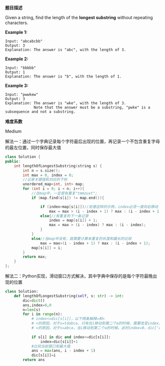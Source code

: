 **题目描述**   

Given a string, find the length of the **longest substring** without repeating characters.

**Example 1:**

```
Input: "abcabcbb"
Output: 3 
Explanation: The answer is "abc", with the length of 3. 
```

**Example 2:**

```
Input: "bbbbb"
Output: 1
Explanation: The answer is "b", with the length of 1.
```

**Example 3:**

```
Input: "pwwkew"
Output: 3
Explanation: The answer is "wke", with the length of 3. 
             Note that the answer must be a substring, "pwke" is a subsequence and not a substring.
```

**难度系数**    

Medium

解法一：通过一个字典记录每个字符最后出现的位置，再记录一个不包含重复字母的最左位置，同时保存最大值

```c++
class Solution {
public:
    int lengthOfLongestSubstring(string s) {
        int n = s.size();
        int max = 0, index = 0;
        //记录关键值和对应的下标
        unordered_map<int, int> map;
        for (int i = 0; i < n; i++){
            //在map中，一定是有重复"tmmzuxt";
            if (map.find(s[i]) != map.end()){

                if (index>map[s[i]])//处理这样的示例，index必须一直向右移动
                    max = max > (i - index + 1) ? max : (i - index + 1);
                else{//有重复的下一条记录
                    index = map[s[i]] + 1;
                    max = max > (i - index) ? max : (i - index);
                }
            }
            else//当map中没有，就需要计算未重复的长度和最长的比较
                max = max>(i - index + 1) ? max : (i - index + 1);
            map[s[i]] = i;
        }
        return max;
    }
};
```

解法二：Python实现，滑动窗口方式解决，其中字典中保存的是每个字符最晚出现的位置

```python
class Solution:
    def lengthOfLongestSubstring(self, s: str) -> int:
        dic=dict()
        ans,index=0,0
        n=len(s)
        for i in range(n):
            # index<=dic[s[i]]，以下两条解释=和<
            # <的原因，对于s=tdabca，只有在i移动到第二个a的时候，需要改变index，index由指向t改变为指向b，也就是a的下一位
            # =的原因，对于s=abca，当i移动到第二个a的时候，此时index=0，dic['a']=0,所以需要是等号，改变index指向b
           
            if s[i] in dic and index<=dic[s[i]]:
                index=dic[s[i]]+1
            #比较当前窗口和最大值
            ans = max(ans, i - index + 1)
            dic[s[i]]=i
        return ans
```

